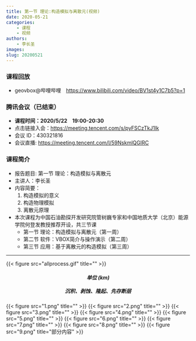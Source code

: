 ```yaml
---
title: 第一节 理论:构造模拟与离散元(视频)
date: 2020-05-21
categories:
    - 课程
    - 视频
authors:
    - 李长圣
images:
slug: 20200521
---
```


### 课程回放

- geovbox@哔哩哔哩　https://www.bilibili.com/video/BV1st4y1C7b5?p=1

### 腾讯会议（已结束）  

- **课程时间：2020/5/22　19:00-20:30**
- 点击链接入会：https://meeting.tencent.com/s/pyFSCzTkJ1lk  
- 会议 ID：430321816  
- 会议直播: https://meeting.tencent.com/l/59NskmlQGIRC  

### 课程简介

- 报告题目: 第一节 理论：构造模拟与离散元  
- 主讲人：李长圣  
- 内容简要：  
  1. 构造模拟的意义
  2. 构造物理模拟
  3. 离散元原理
- 本次课程为中国石油勘探开发研究院管树巍专家和中国地质大学（北京）能源学院何登发教授推荐开设，共三节课  
  - 第一节 理论：构造模拟与离散元（第一周）
  - 第二节 软件：VBOX简介与操作演示（第二周）
  - 第三节 应用：基于离散元的构造模拟（第三周）

---

{{< figure src="allprocess.gif" title="" >}}
<center><h5>单位 (km)<br><br>沉积、剥蚀、隆起、先存断层</h5></center>

{{< figure src="1.png" title="" >}}
{{< figure src="2.png" title="" >}}
{{< figure src="3.png" title="" >}}
{{< figure src="4.png" title="" >}}
{{< figure src="5.png" title="" >}}
{{< figure src="6.png" title="" >}}
{{< figure src="7.png" title="" >}}
{{< figure src="8.png" title="" >}}
{{< figure src="9.png" title="部分内容" >}}


